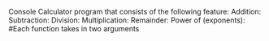 Console Calculator program that consists of the following feature:
  Addition:
  Subtraction:
  Division:
  Multiplication:
  Remainder:
  Power of (exponents):
#Each function takes in two arguments
  
